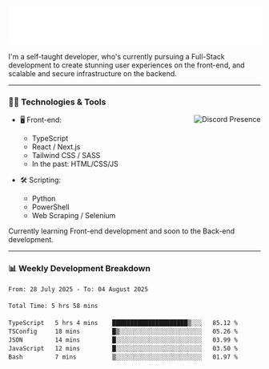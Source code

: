 <img src="assets/wave.svg" alt=":wave:" />

I'm a self-taught developer, who's currently pursuing a Full-Stack development to create stunning user experiences on the front-end, and scalable and secure infrastructure on the backend.

---

### 🧑‍💻 Technologies & Tools

<a href="https://discord.com/users/414304208649453568" target="_blank" rel="nofollow">
   <img src="https://lanyard-profile-readme.vercel.app/api/414304208649453568?idleMessage=Probably%20doing%20something%20else..." alt="Discord Presence" align="right">
</a>

- 🖥️ Front-end:

  - TypeScript
  - React / Next.js
  - Tailwind CSS / SASS
  - In the past: HTML/CSS/JS

- 🛠 Scripting:

  - Python
  - PowerShell
  - Web Scraping / Selenium

Currently learning Front-end development and soon to the Back-end development.

---

### 📊 Weekly Development Breakdown

<!--START_SECTION:waka-->

```txt
From: 28 July 2025 - To: 04 August 2025

Total Time: 5 hrs 58 mins

TypeScript   5 hrs 4 mins    █████████████████████▒░░░   85.12 %
TSConfig     18 mins         █▒░░░░░░░░░░░░░░░░░░░░░░░   05.26 %
JSON         14 mins         █░░░░░░░░░░░░░░░░░░░░░░░░   03.99 %
JavaScript   12 mins         █░░░░░░░░░░░░░░░░░░░░░░░░   03.50 %
Bash         7 mins          ▒░░░░░░░░░░░░░░░░░░░░░░░░   01.97 %
```

<!--END_SECTION:waka-->
